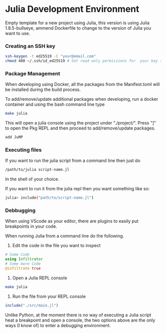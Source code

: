 # Julia Development Environment
Empty template for a new project using Julia, this version is using Julia 1.8.5-bullseye, ammend Dockerfile to change to the version of Julia you want to use.

### Creating an SSH key
```bash
ssh-keygen -t ed25519 -C "your@email.com"
chmod 400 ~/.ssh/id_ed25519 # Set read only permissions for  your key (surface it in /root/.ssh) it saves time as is the default configuration.
```

### Package Management ###
When developing using Docker, all the packages from the Manifest.toml will be installed during the build process.

To add/remove/update additional packages when developing, run a docker container and using the bash command line type
```bash
make julia
```
This will open a julia console using the project under "./project/". Press "]" to open the Pkg REPL and then proceed to add/remove/update packages.
```bash
add JuMP
```

### Executing files
If you want to run the julia script from a command line then just do
```bash
/path/to/julia script-name.jl
```
In the shell of your choice.

If you want to run it from the julia repl then you want something like so:
```bash
julia> include("path/to/script-name.jl")
```

### Debbugging
When using VScode as your editor, there are plugins to easily put breakpoints in your code.<br>

When running Julia from a command line do the following.
1. Edit the code in the file you want to inspect
```julia
# Some Code 
using Infiltrator
# Some more Code
@infiltrate true 
```
1. Open a Julia REPL console
```bash
make julia
```
1. Run the file from your REPL console
```julia
include("./src/main.jl")
```

Unlike Python, at the moment there is no way of executing a Julia script heat a breakpoint and open a console, the two options above are the only ways (I know of) to enter a debugging environment.